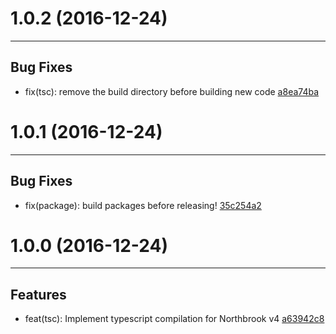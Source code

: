 # 1.0.2 (2016-12-24)
---

## Bug Fixes

- fix(tsc): remove the build directory before building new code [a8ea74ba](https://github.com/northbrookjs/typescript/commits/a8ea74ba1a959fb6ce494ce47b1e7c5c935e5043)

# 1.0.1 (2016-12-24)
---

## Bug Fixes

- fix(package): build packages before releasing! [35c254a2](https://github.com/northbrookjs/typescript/commits/35c254a2502f2c5a083cb91d4461264d5f696667)

# 1.0.0 (2016-12-24)
---

## Features

- feat(tsc): Implement typescript compilation for Northbrook v4 [a63942c8](https://github.com/northbrookjs/typescript/commits/a63942c8cf8dfb26871417e02c5ffba83b46ba6d)


